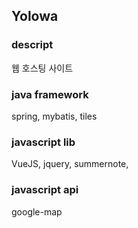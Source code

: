 ## Yolowa
### descript
웹 호스팅 사이트
### java framework
spring, mybatis, tiles
### javascript lib
VueJS, jquery, summernote, 
### javascript api
google-map

